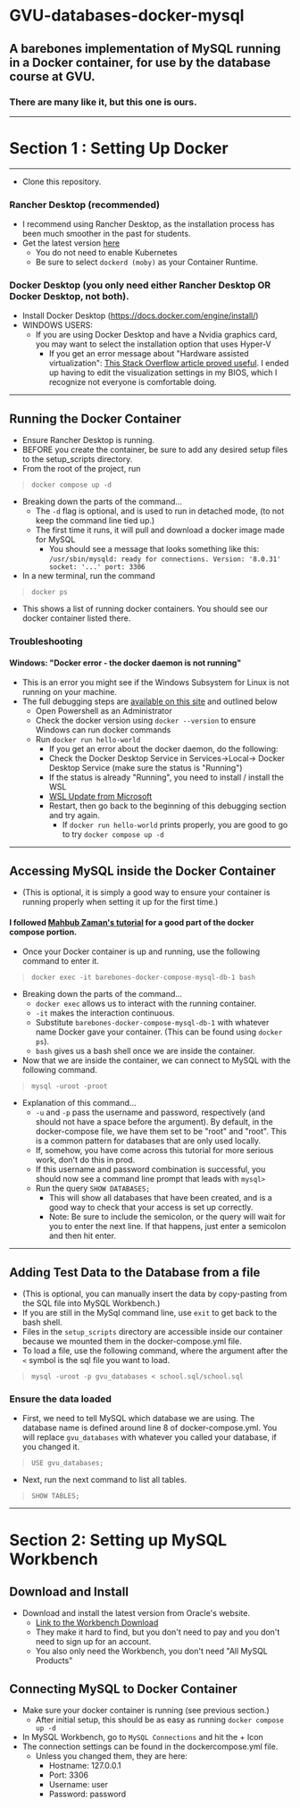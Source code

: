 # GVU-databases-docker-mysql
## A barebones implementation of MySQL running in a Docker container, for use by the database course at GVU.
### There are many like it, but this one is ours. 
------
# Section 1 : Setting Up Docker
---
- Clone this repository.
### Rancher Desktop (recommended)
- I recommend using Rancher Desktop, as the installation process has been much smoother in the past for students.
- Get the latest version [here](https://rancherdesktop.io/)
  - You do not need to enable Kubernetes
  - Be sure to select `dockerd (moby)` as your Container Runtime.
  
### Docker Desktop (you only need either Rancher Desktop OR Docker Desktop, not both).
- Install Docker Desktop (https://docs.docker.com/engine/install/)
- WINDOWS USERS:
  - If you are using Docker Desktop and have a Nvidia graphics card, you may want to select the installation option that uses Hyper-V
    - If you get an error message about "Hardware assisted virtualization": [This Stack Overflow article proved useful](https://stackoverflow.com/questions/39684974/docker-for-windows-error-hardware-assisted-virtualization-and-data-execution-p). I ended up having to edit the visualization settings in my BIOS, which I recognize not everyone is comfortable doing.

---
## Running the Docker Container
- Ensure Rancher Desktop is running.
- BEFORE you create the container, be sure to add any desired setup files to the setup_scripts directory.
- From the root of the project, run 
> `docker compose up -d`
- Breaking down the parts of the command...
  - The `-d` flag is optional, and is used to run in detached mode, (to not keep the command line tied up.)
  - The first time it runs, it will pull and download a docker image made for MySQL
    - You should see a message that looks something like this:
    `/usr/sbin/mysqld: ready for connections. Version: '8.0.31' socket: '...' port: 3306`
- In a new terminal, run the command 
> `docker ps`
  - This shows a list of running docker containers. You should see our docker container listed there.

### Troubleshooting
#### Windows: "Docker error - the docker daemon is not running"
- This is an error you might see if the Windows Subsystem for Linux is not running on your machine. 
- The full debugging steps are [available on this site](https://linuxhint.com/resolve-docker-daemon-not-running/) and outlined below
  - Open Powershell as an Administrator
  - Check the docker version using `docker --version` to ensure Windows can run docker commands
  - Run `docker run hello-world` 
    - If you get an error about the docker daemon, do the following: 
    - Check the Docker Desktop Service in Services->Local-> Docker Desktop Service (make sure the status is "Running")
    - If the status is already "Running", you need to install / install the WSL 
    - [WSL Update from Microsoft](https://wslstorestorage.blob.core.windows.net/wslblob/wsl_update_x64.msi)
    - Restart, then go back to the beginning of this debugging section and try again.
      - If `docker run hello-world` prints properly, you are good to go to try `docker compose up -d`

---
## Accessing MySQL inside the Docker Container
- (This is optional, it is simply a good way to ensure your container is running properly when setting it up for the first time.)
#### I followed [Mahbub Zaman's tutorial](https://towardsdatascience.com/how-to-run-mysql-using-docker-ed4cebcd90e4) for a good part of the docker compose portion.
- Once your Docker container is up and running, use the following command to enter it.
> `docker exec -it barebones-docker-compose-mysql-db-1 bash`
- Breaking down the parts of the command...
  - `docker exec` allows us to interact with the running container. 
  - `-it` makes the interaction continuous.
  - Substitute `barebones-docker-compose-mysql-db-1` with whatever name Docker gave your container. (This can be found using `docker ps`).
  - `bash` gives us a bash shell once we are inside the container.
- Now that we are inside the container, we can connect to MySQL with the following command. 
> `mysql -uroot -proot`
- Explanation of this command...
  - `-u` and `-p` pass the username and password, respectively (and should not have a space before the argument). By 
default, in the docker-compose file, we have them set to be "root" and "root". This is a common pattern for databases 
that are only used locally. 
  - If, somehow, you have come across this tutorial for more serious work, don't do this in prod.
  - If this username and password combination is successful, you should now see a command line prompt that leads with `mysql> `
  - Run the query `SHOW DATABASES;`
    - This will show all databases that have been created, and is a good way to check that your access is set up correctly.
    - Note: Be sure to include the semicolon, or the query will wait for you to enter the next line. If that happens, just enter 
a semicolon and then hit enter.
---
## Adding Test Data to the Database from a file
- (This is optional, you can manually insert the data by copy-pasting from the SQL file into MySQL Workbench.)
- If you are still in the MySql command line, use `exit` to get back to the bash shell.
- Files in the `setup_scripts` directory are accessible inside our container because we mounted them in the docker-compose.yml file.
- To load a file, use the following command, where the argument after the `<` symbol is the sql file you want to load.
> `mysql -uroot -p gvu_databases < school.sql/school.sql`

### Ensure the data loaded
-  First, we need to tell MySQL which database we are using. The database name is defined around line 8 of docker-compose.yml. You will replace `gvu_databases` with whatever you called your database, if you changed it.
> `USE gvu_databases;`
- Next, run the next command to list all tables.
> `SHOW TABLES;`

---

# Section 2: Setting up MySQL Workbench
## Download and Install
- Download and install the latest version from Oracle's website. 
  - [Link to the Workbench Download](https://dev.mysql.com/downloads/workbench/)
  - They make it hard to find, but you don't need to pay and you don't need to sign up for an account.
  - You also only need the Workbench, you don't need "All MySQL Products"

## Connecting MySQL to Docker Container
- Make sure your docker container is running (see previous section.)
  - After initial setup, this should be as easy as running `docker compose up -d`
- In MySQL Workbench, go to `MySQL Connections` and hit the + Icon
- The connection settings can be found in the dockercompose.yml file.
   - Unless you changed them, they are here:
     - Hostname: 127.0.0.1
     - Port: 3306
     - Username: user
     - Password: password
